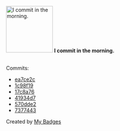 <img src="https://my-badges.github.io/my-badges/morning-commits.png" alt="I commit in the morning." title="I commit in the morning." width="128">
<strong>I commit in the morning.</strong>
<br><br>

Commits:

- <a href="https://github.com/p0dalirius/p0dalirius/commit/ea7ce2c07f1e1650438848fe8537e57217995561">ea7ce2c</a>
- <a href="https://github.com/p0dalirius/p0dalirius/commit/1c98f190d3c26ce5606e53c2c7525d9765669a80">1c98f19</a>
- <a href="https://github.com/p0dalirius/linux-kernels/commit/17c8a762f03322ffec9cb12e6132b4cfcd71cb2c">17c8a76</a>
- <a href="https://github.com/p0dalirius/p0dalirius/commit/41934d71232be861aafb02d34f8b87cd87aebd7f">41934d7</a>
- <a href="https://github.com/p0dalirius/p0dalirius/commit/570dde2e267bcf375ee83f75eea7e69e166cbcab">570dde2</a>
- <a href="https://github.com/p0dalirius/smbclient-ng/commit/73774433412ab19aba3f3f4e7862f28ac9755941">7377443</a>


Created by <a href="https://github.com/my-badges/my-badges">My Badges</a>